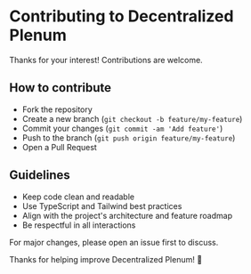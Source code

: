# Contributing to Decentralized Plenum

Thanks for your interest! Contributions are welcome.

## How to contribute

- Fork the repository
- Create a new branch (`git checkout -b feature/my-feature`)
- Commit your changes (`git commit -am 'Add feature'`)
- Push to the branch (`git push origin feature/my-feature`)
- Open a Pull Request

## Guidelines

- Keep code clean and readable
- Use TypeScript and Tailwind best practices
- Align with the project's architecture and feature roadmap
- Be respectful in all interactions

For major changes, please open an issue first to discuss.

Thanks for helping improve Decentralized Plenum! 🙌

